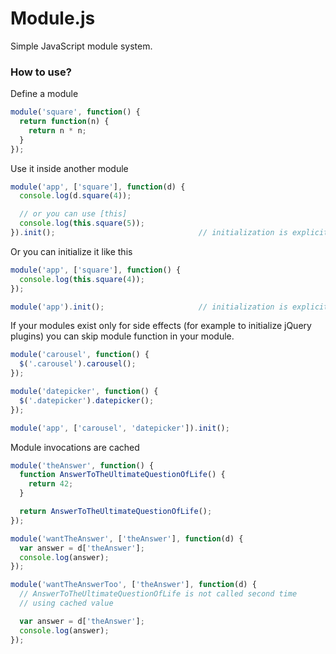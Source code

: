 # Module.js #

Simple JavaScript module system.

### How to use? ###

Define a module

```js
module('square', function() {
  return function(n) {
    return n * n;
  }
});
```

Use it inside another module

```js
module('app', ['square'], function(d) {
  console.log(d.square(4));

  // or you can use [this]
  console.log(this.square(5));
}).init();                                // initialization is explicit
```

Or you can initialize it like this

```js
module('app', ['square'], function() {
  console.log(this.square(4));
});

module('app').init();                     // initialization is explicit
```

If your modules exist only for side effects (for example to initialize jQuery plugins) you can skip module function in your module.

```js
module('carousel', function() {
  $('.carousel').carousel();
});

module('datepicker', function() {
  $('.datepicker').datepicker();
});
```

```js
module('app', ['carousel', 'datepicker']).init();
```

Module invocations are cached

```js
module('theAnswer', function() {
  function AnswerToTheUltimateQuestionOfLife() {
    return 42;
  }

  return AnswerToTheUltimateQuestionOfLife();
});
```

```js
module('wantTheAnswer', ['theAnswer'], function(d) {
  var answer = d['theAnswer'];
  console.log(answer);
});
```

```js
module('wantTheAnswerToo', ['theAnswer'], function(d) {
  // AnswerToTheUltimateQuestionOfLife is not called second time
  // using cached value

  var answer = d['theAnswer'];
  console.log(answer);
});
```
